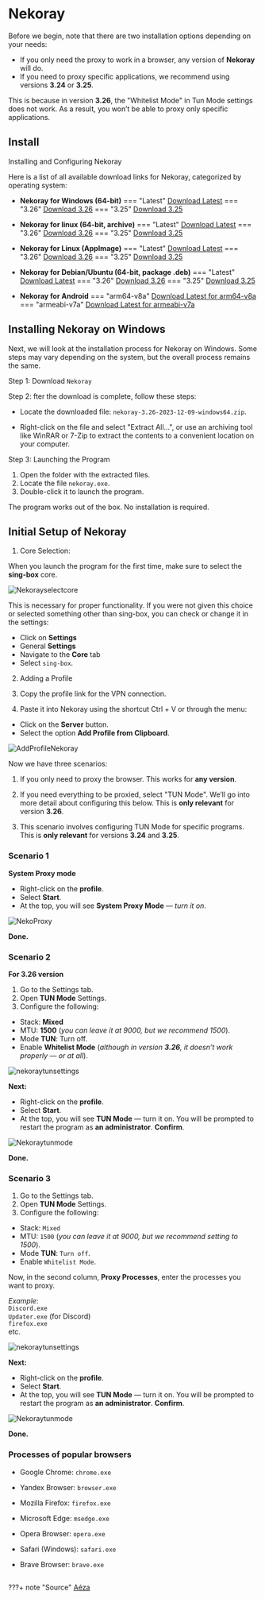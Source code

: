 # Nekoray

Before we begin, note that there are two installation options depending on your needs:

- If you only need the proxy to work in a browser, any version of **Nekoray** will do.
- If you need to proxy specific applications, we recommend using versions **3.24** or **3.25**.

This is because in version **3.26**, the "Whitelist Mode" in Tun Mode settings does not work. As a result, you won’t be able to proxy only specific applications.

## Install 

Installing and Configuring Nekoray

Here is a list of all available download links for Nekoray, categorized by operating system:

- **Nekoray for Windows (64-bit)**
=== "Latest"
    [Download Latest](https://github.com/MatsuriDayo/nekoray/releases/latest)
=== "3.26"
    [Download 3.26](https://github.com/MatsuriDayo/nekoray/releases/download/3.26/nekoray-3.26-2023-12-09-windows64.zip)
=== "3.25"
    [Download 3.25](https://github.com/MatsuriDayo/nekoray/releases/download/3.25/nekoray-3.25-2023-11-25-windows64.zip)

- **Nekoray for linux (64-bit, archive)**
=== "Latest"
    [Download Latest](https://github.com/MatsuriDayo/nekoray/releases/latest)
=== "3.26"
    [Download 3.26](https://github.com/MatsuriDayo/nekoray/releases/download/3.26/nekoray-3.26-2023-12-09-linux64.zip)
=== "3.25"
    [Download 3.25](https://github.com/MatsuriDayo/nekoray/releases/download/3.25/nekoray-3.25-2023-11-25-linux64.zip)

- **Nekoray for Linux (AppImage)**
=== "Latest"
    [Download Latest](https://github.com/MatsuriDayo/nekoray/releases/latest)
=== "3.26"
    [Download 3.26](https://github.com/MatsuriDayo/nekoray/releases/download/3.26/nekoray-3.26-2023-12-09-linux-x64.AppImage)
=== "3.25"
    [Download 3.25](https://github.com/MatsuriDayo/nekoray/releases/download/3.25/nekoray-3.25-2023-11-25-linux-x64.AppImage)  

- **Nekoray for Debian/Ubuntu (64-bit, package .deb)**
=== "Latest"
    [Download Latest](https://github.com/MatsuriDayo/nekoray/releases/latest)
=== "3.26"
    [Download 3.26](https://github.com/MatsuriDayo/nekoray/releases/download/3.26/nekoray-3.26-2023-12-09-debian-x64.deb)
=== "3.25"
    [Download 3.25](https://github.com/MatsuriDayo/nekoray/releases/download/3.25/nekoray-3.25-2023-11-25-debian-x64.deb) 

- **Nekoray for Android**
=== "arm64-v8a"
    [Download Latest for arm64-v8a](github.com/MatsuriDayo/NekoBoxForAndroid/releases/latest)
=== "armeabi-v7a"
    [Download Latest for armeabi-v7a](github.com/MatsuriDayo/NekoBoxForAndroid/releases/latest)

## Installing Nekoray on Windows

Next, we will look at the installation process for Nekoray on Windows. Some steps may vary depending on the system, but the overall process remains the same.

Step 1: Download `Nekoray`

Step 2: fter the download is complete, follow these steps:

- Locate the downloaded file: `nekoray-3.26-2023-12-09-windows64.zip`.  

- Right-click on the file and select "Extract All…", or use an archiving tool like WinRAR or 7-Zip to extract the contents to a convenient location on your computer.  

Step 3: Launching the Program

1. Open the folder with the extracted files.
2. Locate the file `nekoray.exe`.
3. Double-click it to launch the program.

The program works out of the box. No installation is required.

## Initial Setup of Nekoray

1. Core Selection:

When you launch the program for the first time, make sure to select the **sing-box** core. 


![Nekorayselectcore](images/nekoray/nekoraycore1.png)


This is necessary for proper functionality.
If you were not given this choice or selected something other than sing-box, you can check or change it in the settings:

- Click on **Settings**
- General **Settings**
- Navigate to the **Core** tab
- Select `sing-box`.

2. Adding a Profile

1. Copy the profile link for the VPN connection.
2. Paste it into Nekoray using the shortcut Ctrl + V or through the menu:  
- Click on the **Server** button.  
- Select the option **Add Profile from Clipboard**.

![AddProfileNekoray](images/nekoray/nekorayprofile.png)


Now we have three scenarios:

1. If you only need to proxy the browser. This works for **any version**.

2. If you need everything to be proxied, select "TUN Mode". We’ll go into more detail about configuring this below. This is **only relevant** for version **3.26**.

3. This scenario involves configuring TUN Mode for specific programs. This is **only relevant** for versions **3.24** and **3.25**.

### Scenario 1

**System Proxy mode**

- Right-click on the **profile**.
- Select **Start**.
- At the top, you will see **System Proxy Mode** — *turn it on*.

![NekoProxy](images/nekoray/nekorayproxy.png)

**Done.**

### Scenario 2

**For 3.26 version**

1. Go to the Settings tab.
2. Open **TUN Mode** Settings.
3. Configure the following:  
- Stack: **Mixed**  
- MTU: **1500** (*you can leave it at 9000, but we recommend 1500*).  
- Mode **TUN**: Turn off.  
- Enable **Whitelist Mode** (*although in version **3.26**, it doesn’t work properly — or at all*).  

![nekoraytunsettings](images/nekoray/nekoraysettingtun2.png)


**Next:**

- Right-click on the **profile**.
- Select **Start**.
- At the top, you will see **TUN Mode** — turn it on. You will be prompted to restart the program as **an administrator**. **Confirm**.

![Nekoraytunmode](images/nekoray/nekoraytunmode.png)

**Done.**

### Scenario 3

1. Go to the Settings tab.
2. Open **TUN Mode** Settings.
3. Configure the following:  
- Stack: `Mixed`  
- MTU: `1500` (*you can leave it at 9000, but we recommend setting to 1500*).  
- Mode **TUN**: `Turn off`.  
- Enable `Whitelist Mode`.

Now, in the second column, **Proxy Processes**, enter the processes you want to proxy.

*Example*:  
`Discord.exe`  
`Updater.exe` (for Discord)   
`firefox.exe`    
etc.

![nekoraytunsettings](images/nekoray/nekoraysettingtun1.png)

**Next:** 

- Right-click on the **profile**.
- Select **Start**.
- At the top, you will see **TUN Mode** — turn it on. You will be prompted to restart the program as **an administrator**. **Confirm**.

![Nekoraytunmode](images/nekoray/nekoraytunmode.png)

**Done.**

### Processes of popular browsers

- Google Chrome: `chrome.exe`

- Yandex Browser: `browser.exe`

- Mozilla Firefox: `firefox.exe`

- Microsoft Edge: `msedge.exe`

- Opera Browser: `opera.exe`

- Safari (Windows): `safari.exe`

- Brave Browser: `brave.exe`

## 

???+ note "Source"
    [Aéza](https://wiki.aeza.net/universal-virtual-private-network-client-nekoray#pervichnaya-nastroika-nekoray-na-windows)





